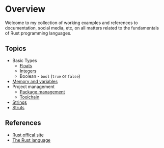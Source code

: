 # Overview

Welcome to my collection of working examples and references to documentation, social media, etc, on all matters related to the fundamentals of Rust programming languages.

## Topics

* Basic Types
    * [Floats](./floats/src/main.rs)
    * [Integers](./integers/src/main.rs)
    * Boolean - `bool` (`true` or `false`)
* [Memory and variables](./memory/doc.md)
* Project management
    * [Package management](./project/package.md)
    * [Toolchain](./project/tools.md)
* [Strings](./string/doc.md)
* [Struts](./structs/doc.md)

## References

* [Rust offical site](https://www.rust-lang.org/)
* [The Rust language](https://doc.rust-lang.org/book/title-page.html)